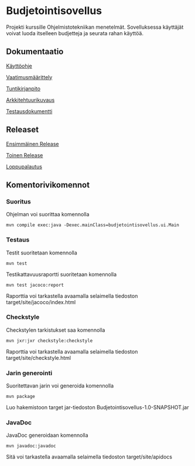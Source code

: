 # Budjetointisovellus
Projekti kurssille Ohjelmistotekniikan menetelmät. Sovelluksessa käyttäjät voivat luoda itselleen budjetteja ja seurata rahan käyttöä.

## Dokumentaatio
[Käyttöohje](https://github.com/OlliJ5/otm-harjoitustyo/blob/master/dokumentointi/kayttoohje.md)

[Vaatimusmäärittely](https://github.com/OlliJ5/otm-harjoitustyo/blob/master/dokumentointi/vaatimusm%C3%A4%C3%A4rittely.md)

[Tuntikirjanpito](https://github.com/OlliJ5/otm-harjoitustyo/blob/master/dokumentointi/tuntikirjanpito.md)

[Arkkitehtuurikuvaus](https://github.com/OlliJ5/otm-harjoitustyo/blob/master/dokumentointi/arkkitehtuuri.md)

[Testausdokumentti](https://github.com/OlliJ5/otm-harjoitustyo/blob/master/dokumentointi/testausdokumentti.md)

## Releaset

[Ensimmäinen Release](https://github.com/OlliJ5/otm-harjoitustyo/releases/tag/Viikko5)

[Toinen Release](https://github.com/OlliJ5/otm-harjoitustyo/releases/tag/Viikko6)

[Loppupalautus](https://github.com/OlliJ5/otm-harjoitustyo/releases/tag/loppupalautus)

## Komentorivikomennot

### Suoritus
Ohjelman voi suorittaa komennolla
```
mvn compile exec:java -Dexec.mainClass=budjetointisovellus.ui.Main
```

### Testaus

Testit suoritetaan komennolla 
```
mvn test
```

Testikattavuusraportti suoritetaan komennolla
```
mvn test jacoco:report
```
Raporttia voi tarkastella avaamalla selaimella tiedoston target/site/jacoco/index.html

### Checkstyle
Checkstylen tarkistukset saa komennolla
```
mvn jxr:jxr checkstyle:checkstyle
```
Raporttia voi tarkastella avaamalla selaimella tiedoston target/site/checkstyle.html

### Jarin generointi
Suoritettavan jarin voi generoida komennolla
```
mvn package
```
Luo hakemistoon target jar-tiedoston Budjetointisovellus-1.0-SNAPSHOT.jar 

### JavaDoc
JavaDoc generoidaan komennolla
```
mvn javadoc:javadoc
```
Sitä voi tarkastella avaamalla selaimella tiedoston target/site/apidocs




